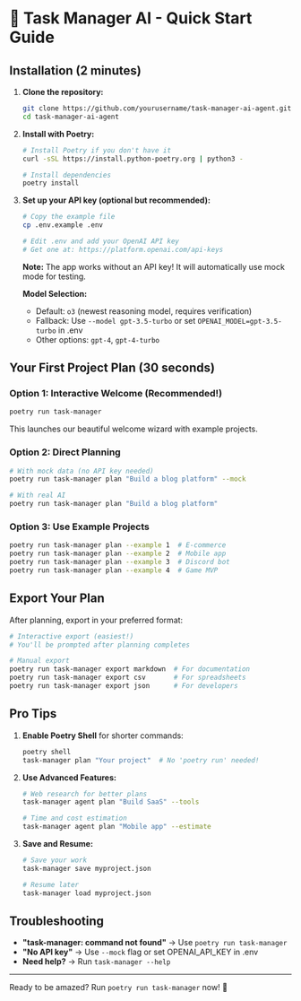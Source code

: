 # 🚀 Task Manager AI - Quick Start Guide

## Installation (2 minutes)

1. **Clone the repository:**
   ```bash
   git clone https://github.com/yourusername/task-manager-ai-agent.git
   cd task-manager-ai-agent
   ```

2. **Install with Poetry:**
   ```bash
   # Install Poetry if you don't have it
   curl -sSL https://install.python-poetry.org | python3 -

   # Install dependencies
   poetry install
   ```

3. **Set up your API key (optional but recommended):**
   ```bash
   # Copy the example file
   cp .env.example .env
   
   # Edit .env and add your OpenAI API key
   # Get one at: https://platform.openai.com/api-keys
   ```
   
   **Note:** The app works without an API key! It will automatically use mock mode for testing.
   
   **Model Selection:**
   - Default: `o3` (newest reasoning model, requires verification)
   - Fallback: Use `--model gpt-3.5-turbo` or set `OPENAI_MODEL=gpt-3.5-turbo` in .env
   - Other options: `gpt-4`, `gpt-4-turbo`

## Your First Project Plan (30 seconds)

### Option 1: Interactive Welcome (Recommended!)
```bash
poetry run task-manager
```
This launches our beautiful welcome wizard with example projects.

### Option 2: Direct Planning
```bash
# With mock data (no API key needed)
poetry run task-manager plan "Build a blog platform" --mock

# With real AI
poetry run task-manager plan "Build a blog platform"
```

### Option 3: Use Example Projects
```bash
poetry run task-manager plan --example 1  # E-commerce
poetry run task-manager plan --example 2  # Mobile app
poetry run task-manager plan --example 3  # Discord bot
poetry run task-manager plan --example 4  # Game MVP
```

## Export Your Plan

After planning, export in your preferred format:

```bash
# Interactive export (easiest!)
# You'll be prompted after planning completes

# Manual export
poetry run task-manager export markdown  # For documentation
poetry run task-manager export csv       # For spreadsheets
poetry run task-manager export json      # For developers
```

## Pro Tips

1. **Enable Poetry Shell** for shorter commands:
   ```bash
   poetry shell
   task-manager plan "Your project"  # No 'poetry run' needed!
   ```

2. **Use Advanced Features:**
   ```bash
   # Web research for better plans
   task-manager agent plan "Build SaaS" --tools
   
   # Time and cost estimation
   task-manager agent plan "Mobile app" --estimate
   ```

3. **Save and Resume:**
   ```bash
   # Save your work
   task-manager save myproject.json
   
   # Resume later
   task-manager load myproject.json
   ```

## Troubleshooting

- **"task-manager: command not found"** → Use `poetry run task-manager`
- **"No API key"** → Use `--mock` flag or set OPENAI_API_KEY in .env
- **Need help?** → Run `task-manager --help`

---

Ready to be amazed? Run `poetry run task-manager` now! 🎉